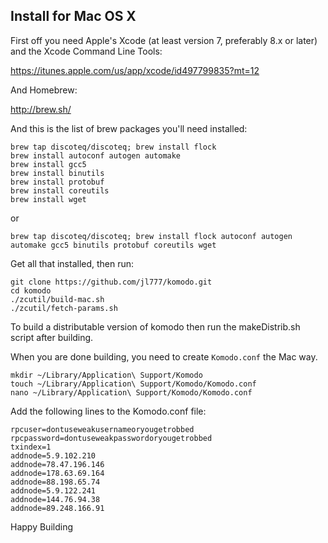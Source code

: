 ## Install for Mac OS X

First off you need Apple's Xcode (at least version 7, preferably 8.x or later) and the Xcode Command Line Tools:

https://itunes.apple.com/us/app/xcode/id497799835?mt=12

And Homebrew:

http://brew.sh/

And this is the list of brew packages you'll need installed:

```shell
brew tap discoteq/discoteq; brew install flock
brew install autoconf autogen automake
brew install gcc5
brew install binutils
brew install protobuf
brew install coreutils
brew install wget
```

or 

```shell
brew tap discoteq/discoteq; brew install flock autoconf autogen automake gcc5 binutils protobuf coreutils wget
```

Get all that installed, then run:

```shell
git clone https://github.com/jl777/komodo.git
cd komodo
./zcutil/build-mac.sh
./zcutil/fetch-params.sh
```

To build a distributable version of komodo then run the makeDistrib.sh script after building.

When you are done building, you need to create `Komodo.conf` the Mac way. 

```shell
mkdir ~/Library/Application\ Support/Komodo
touch ~/Library/Application\ Support/Komodo/Komodo.conf
nano ~/Library/Application\ Support/Komodo/Komodo.conf
```

Add the following lines to the Komodo.conf file:

```shell
rpcuser=dontuseweakusernameoryougetrobbed
rpcpassword=dontuseweakpasswordoryougetrobbed
txindex=1
addnode=5.9.102.210
addnode=78.47.196.146
addnode=178.63.69.164
addnode=88.198.65.74
addnode=5.9.122.241
addnode=144.76.94.38
addnode=89.248.166.91
```

Happy Building
